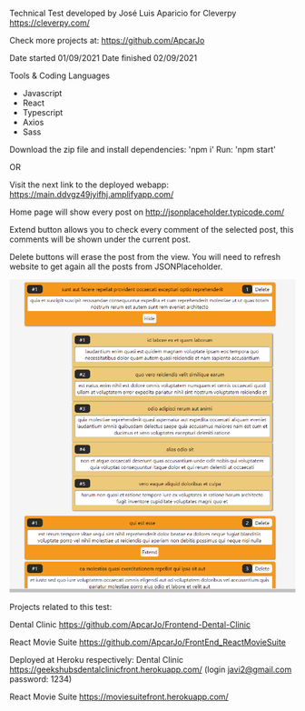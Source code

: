 
Technical Test developed by José Luis Aparicio for Cleverpy
https://cleverpy.com/

Check more projects at:
https://github.com/ApcarJo

Date started 01/09/2021
Date finished 02/09/2021

Tools & Coding Languages

- Javascript
- React
- Typescript
- Axios
- Sass

Download the zip file and install dependencies: 'npm i'
Run: 'npm start'

OR

Visit the next link to the deployed webapp: https://main.ddvgz49jyifhj.amplifyapp.com/


Home page will show every post on http://jsonplaceholder.typicode.com/

Extend button allows you to check every comment of the selected post, this comments will be shown under the current post.

Delete buttons will erase the post from the view. You will need to refresh website to get again all the posts from JSONPlaceholder.

<img src="src/img/Screenshot_2.png">


Projects related to this test:

Dental Clinic
https://github.com/ApcarJo/Frontend-Dental-Clinic

React Movie Suite
https://github.com/ApcarJo/FrontEnd_ReactMovieSuite

Deployed at Heroku respectively:
Dental Clinic
https://geekshubsdentalclinicfront.herokuapp.com/
(login javi2@gmail.com password: 1234)

React Movie Suite
https://moviesuitefront.herokuapp.com/



